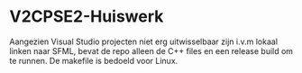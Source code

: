 # V2CPSE2-Huiswerk

Aangezien Visual Studio projecten niet erg uitwisselbaar zijn i.v.m lokaal linken naar SFML,
bevat de repo alleen de C++ files en een release build om te runnen. De makefile is bedoeld voor Linux.
